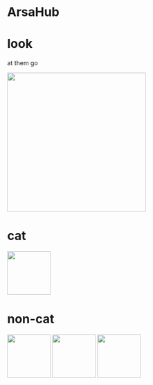 # ArsaHub

# look 
at them go
<div>
  <img src="https://cdn.7tv.app/emote/60ae6b4486fc40d488d0b324/4x.webp" width=320 />
</div>

# cat 
<div>
  <img src="https://cdn.7tv.app/emote/60aecb385174a619dbc175be/3x.webp" width=100 />
</div>

# non-cat
<div>
<img src="https://cdn.7tv.app/emote/638767f24cc489ef45239272/3x.webp" width=100 />
<img src="https://cdn.7tv.app/emote/62f9c8cf00630d5b2acd66d1/3x.webp" width=100 />
<img src="https://cdn.7tv.app/emote/63438a743d1bc89e0ff9e400/3x.webp" width=100 />
</div>
